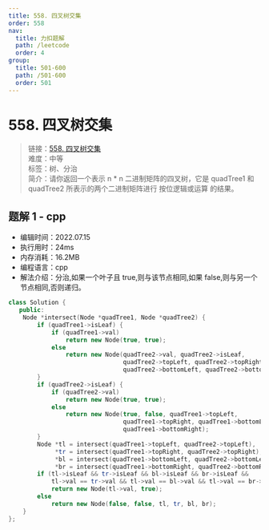 ```yaml
---
title: 558. 四叉树交集
order: 558
nav:
  title: 力扣题解
  path: /leetcode
  order: 4
group:
  title: 501-600
  path: /501-600
  order: 501
---
```


# 558. 四叉树交集

> 链接：[558. 四叉树交集](https://leetcode.cn/problems/logical-or-of-two-binary-grids-represented-as-quad-trees/)  
> 难度：中等  
> 标签：树、分治  
> 简介：请你返回一个表示 n \* n 二进制矩阵的四叉树，它是 quadTree1 和 quadTree2 所表示的两个二进制矩阵进行 按位逻辑或运算 的结果。

## 题解 1 - cpp

- 编辑时间：2022.07.15
- 执行用时：24ms
- 内存消耗：16.2MB
- 编程语言：cpp
- 解法介绍：分治,如果一个叶子且 true,则与该节点相同,如果 false,则与另一个节点相同,否则递归。

```cpp
class Solution {
   public:
    Node *intersect(Node *quadTree1, Node *quadTree2) {
        if (quadTree1->isLeaf) {
            if (quadTree1->val)
                return new Node(true, true);
            else
                return new Node(quadTree2->val, quadTree2->isLeaf,
                                quadTree2->topLeft, quadTree2->topRight,
                                quadTree2->bottomLeft, quadTree2->bottomRight);
        }
        if (quadTree2->isLeaf) {
            if (quadTree2->val)
                return new Node(true, true);
            else
                return new Node(true, false, quadTree1->topLeft,
                                quadTree1->topRight, quadTree1->bottomLeft,
                                quadTree1->bottomRight);
        }
        Node *tl = intersect(quadTree1->topLeft, quadTree2->topLeft),
             *tr = intersect(quadTree1->topRight, quadTree2->topRight),
             *bl = intersect(quadTree1->bottomLeft, quadTree2->bottomLeft),
             *br = intersect(quadTree1->bottomRight, quadTree2->bottomRight);
        if (tl->isLeaf && tr->isLeaf && bl->isLeaf && br->isLeaf &&
            tl->val == tr->val && tl->val == bl->val && tl->val == br->val)
            return new Node(tl->val, true);
        else
            return new Node(false, false, tl, tr, bl, br);
    }
};
```
